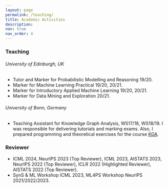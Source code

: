 ```yaml
---
layout: page
permalink: /teaching/
title: Academic Activities
description: 
nav: true
nav_order: 4
---
```


### Teaching

###### University of Edinburgh, UK
* Tutor and Marker for Probabilistic Modelling and Reasoning 19/20.
* Marker for Machine Learning Practical 19/20, 20/21.
* Marker for Introductory Applied Machine Learning 19/20, 20/21.
* Marker for Data Mining and Exploration 20/21.

###### University of Bonn, Germany
* Teaching Assistant for Knowledge Graph Analysis, WS17/18, WS18/19. I was responsible for delivering tutorials and marking exams. Also, I prepared programming and theoretical exercises for the course <a href="https://github.com/SmartDataAnalytics/Knowledge-Graph-Analysis-Programming-Exercises">KGA</a>.

### Reviewer
* ICML 2024, NeurIPS 2023 (Top Reviewer), ICML 2023, AISTATS 2023, NeurIPS 2022 (Top Reviewer), ICLR 2022 (Highlighted Reviewer), AISTATS 2022 (Top Reviewer).
* SynS & ML Workshop ICML 2023, ML4PS Workshop NeurIPS 2021/2022/2023.
